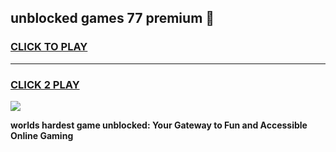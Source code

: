 
## unblocked games 77 premium 👋
<h3>
<a href="https://premium.freeplayer.one?title=unblocked_games_77_premium&ref=13F">CLICK TO PLAY</a></h3>
<hr>

<h3>
<a href="https://premium.freeplayer.one?title=unblocked_games_77_premium&ref=13F">CLICK 2 PLAY</a>
  
</h3>

<a href="https://premium.freeplayer.one?title=unblocked_games_77_premium&ref=12F/"><img src="https://clearcache.store/games.png"></a>


**worlds hardest game unblocked: Your Gateway to Fun and Accessible Online Gaming**
